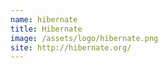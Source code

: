 ```yaml
---
name: hibernate
title: Hibernate
image: /assets/logo/hibernate.png
site: http://hibernate.org/
---
```

